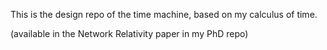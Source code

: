This is the design repo of the time machine, based on my calculus of time.

(available in the Network Relativity paper in my PhD repo)

